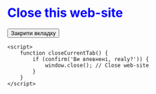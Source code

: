 <html>
  <h1 style="color:Blue">Close this web-site</h1>
    <button onclick="closeCurrentTab()">Закрити вкладку</button>

    <script>
        function closeCurrentTab() {
            if (confirm('Ви впевнені, realy?')) {
                window.close(); // Close web-site
            }
        }
    </script>
</html>
